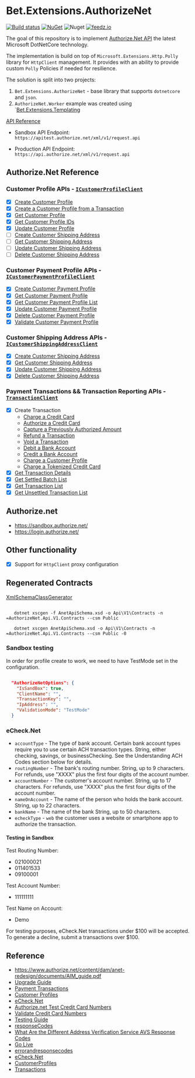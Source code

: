# Bet.Extensions.AuthorizeNet

[![Build status](https://ci.appveyor.com/api/projects/status/62hg47fx8erd9rw4/branch/master?svg=true)](https://ci.appveyor.com/project/kdcllc/bet-extensions-authorizenet/branch/master)
[![NuGet](https://img.shields.io/nuget/v/Bet.Extensions.AuthorizeNet.svg)](https://www.nuget.org/packages?q=Bet.Extensions.AuthorizeNet)
![Nuget](https://img.shields.io/nuget/dt/Bet.Extensions.AuthorizeNet)
[![feedz.io](https://img.shields.io/badge/endpoint.svg?url=https://f.feedz.io/kdcllc/kdcllc/shield/Bet.Extensions.AuthorizeNet/latest)](https://f.feedz.io/kdcllc/kdcllc/packages/Bet.Extensions.AuthorizeNet/latest/download)

The goal of this repository is to implement [Authorize.Net API](https://developer.authorize.net/api/upgrade_guide.html#aim) the latest Microsoft DotNetCore technology.

The implementation is build on top of `Microsoft.Extensions.Http.Polly` library for `HttpClient` management. It provides with an ability to provide custom `Polly` Policies if needed for resilience.

The solution is split into two projects:

1. `Bet.Extensions.AuthorizeNet` - base library that supports `dotnetcore` and `json`.
2. `AuthorizeNet.Worker` example was created using `[Bet.Extensions.Templating](https://github.com/kdcllc/Bet.Extensions.Templating)

[API Reference](https://developer.authorize.net/api/reference/index.html#apireferenceheader)

- Sandbox API Endpoint: `https://apitest.authorize.net/xml/v1/request.api`

- Production API Endpoint: `https://api.authorize.net/xml/v1/request.api`

## Authorize.Net Reference


### Customer Profile APIs - [`ICustomerProfileClient`](src\Bet.Extensions.AuthorizeNet\Api\V1\Clients\ICustomerProfileClient.cs)

- [x] [Create Customer Profile](https://developer.authorize.net/api/reference/index.html#customer-profiles)
- [x] [Create a Customer Profile from a Transaction](https://developer.authorize.net/api/reference/index.html#customer-profiles-create-a-customer-profile-from-a-transaction)
- [x] [Get Customer Profile](https://developer.authorize.net/api/reference/index.html#customer-profiles-get-customer-profile)
- [x] [Get Customer Profile IDs](https://developer.authorize.net/api/reference/index.html#customer-profiles-get-customer-profile-ids)
- [x] [Update Customer Profile](https://developer.authorize.net/api/reference/index.html#customer-profiles-update-customer-profile)
- [ ] [Create Customer Shipping Address](https://developer.authorize.net/api/reference/index.html#customer-profiles-create-customer-shipping-address)
- [ ] [Get Customer Shipping Address](https://developer.authorize.net/api/reference/index.html#customer-profiles-get-customer-shipping-address)
- [ ] [Update Customer Shipping Address](https://developer.authorize.net/api/reference/index.html#customer-profiles-update-customer-shipping-address)
- [ ] [Delete Customer Shipping Address](https://developer.authorize.net/api/reference/index.html#customer-profiles-delete-customer-shipping-address)

### Customer Payment Profile APIs - [`ICustomerPaymentProfileClient`](src\Bet.Extensions.AuthorizeNet\Api\V1\Clients\ICustomerProfileClient.cs)

- [x] [Create Customer Payment Profile](https://developer.authorize.net/api/reference/index.html#customer-profiles-create-customer-payment-profile)
- [x] [Get Customer Payment Profile](https://developer.authorize.net/api/reference/index.html#customer-profiles-get-customer-payment-profile)
- [x] [Get Customer Payment Profile List](https://developer.authorize.net/api/reference/index.html#customer-profiles-get-customer-payment-profile-list)
- [x] [Update Customer Payment Profile](https://developer.authorize.net/api/reference/index.html#customer-profiles-update-customer-payment-profile)
- [x] [Delete Customer Payment Profile](https://developer.authorize.net/api/reference/index.html#customer-profiles-delete-customer-payment-profile)
- [x] [Validate Customer Payment Profile](https://developer.authorize.net/api/reference/index.html#customer-profiles-validate-customer-payment-profile)

### Customer Shipping Address APIs - [`ICustomerShippingAddressClient`](src\Bet.Extensions.AuthorizeNet\Api\V1\Clients\ICustomerShippingAddressClient.cs)

- [x] [Create Customer Shipping Address](https://developer.authorize.net/api/reference/index.html#customer-profiles-create-customer-shipping-address)
- [x] [Get Customer Shipping Address](https://developer.authorize.net/api/reference/index.html#customer-profiles-get-customer-shipping-address)
- [x] [Update Customer Shipping Address](https://developer.authorize.net/api/reference/index.html#customer-profiles-update-customer-shipping-address)
- [x] [Delete Customer Shipping Address](https://developer.authorize.net/api/reference/index.html#customer-profiles-delete-customer-shipping-address)

### Payment Transactions && Transaction Reporting APIs - [`TransactionClient`]()

- [x] Create Transaction
  * [Charge a Credit Card](https://developer.authorize.net/api/reference/index.html#payment-transactions-charge-a-credit-card)
  * [Authorize a Credit Card](https://developer.authorize.net/api/reference/index.html#payment-transactions-authorize-a-credit-card)
  * [Capture a Previously Authorized Amount](https://developer.authorize.net/api/reference/index.html#payment-transactions-capture-a-previously-authorized-amount)
  * [Refund a Transaction](https://developer.authorize.net/api/reference/index.html#payment-transactions-refund-a-transaction)
  * [Void a Transaction](https://developer.authorize.net/api/reference/index.html#payment-transactions-void-a-transaction)
  * [Debit a Bank Account](https://developer.authorize.net/api/reference/index.html#payment-transactions-debit-a-bank-account)
  * [Credit a Bank Account](https://developer.authorize.net/api/reference/index.html#payment-transactions-credit-a-bank-account)
  * [Charge a Customer Profile](https://developer.authorize.net/api/reference/index.html#payment-transactions-charge-a-customer-profile)
  * [Charge a Tokenized Credit Card](https://developer.authorize.net/api/reference/index.html#payment-transactions-charge-a-tokenized-credit-card)
- [x] [Get Transaction Details](https://developer.authorize.net/api/reference/index.html#transaction-reporting-get-transaction-details)
- [x] [Get Settled Batch List](https://developer.authorize.net/api/reference/index.html#transaction-reporting-get-settled-batch-list)
- [x] [Get Transaction List](https://developer.authorize.net/api/reference/index.html#transaction-reporting-get-transaction-list)
- [x] [Get Unsettled Transaction List](https://developer.authorize.net/api/reference/index.html#transaction-reporting-get-unsettled-transaction-list)

## Authorize.net

- https://sandbox.authorize.net/
- https://login.authorize.net/

## Other functionality

- [x] Support for `HttpClient` proxy configuration

## Regenerated Contracts

[XmlSchemaClassGenerator](https://github.com/mganss/XmlSchemaClassGenerator)

```dotnetcli

   dotnet xscgen -f AnetApiSchema.xsd -o Api\V1\Contracts -n =AuthorizeNet.Api.V1.Contracts --csm Public

   dotnet xscgen AnetApiSchema.xsd -o Api\V1\Contracts -n =AuthorizeNet.Api.V1.Contracts --csm Public -0

```

### Sandbox testing

In order for profile create to work, we need to have TestMode set in the configuration.

```json

  "AuthorizeNetOptions": {
    "IsSandBox": true,
    "ClientName": "",
    "TransactionKey": "",
    "IpAddress": "",
    "ValidationMode": "TestMode"
  }
```

### eCheck.Net

- `accountType` - The type of bank account. Certain bank account types require you to use certain ACH transaction types. String, either checking, savings, or businessChecking. See the Understanding ACH Codes section below for details.
- `routingNumber` - The bank's routing number. String, up to 9 characters. For refunds, use "XXXX" plus the first four digits of the account number.
- `accountNumber` - The customer's account number. String, up to 17 characters. For refunds, use "XXXX" plus the first four digits of the account number.
- `nameOnAccount` - The name of the person who holds the bank account. String, up to 22 characters.
- `bankName` - The name of the bank String, up to 50 characters.
- `echeckType` - `web` the customer uses a website or smartphone app to authorize the transaction.

#### Testing in Sandbox

Test Routing Number:

- 021000021
- 011401533
- 09100001

Test Account Number:

- 111111111

Test Name on Account:

- Demo

For testing purposes, eCheck.Net transactions under $100 will be accepted. To generate a decline, submit a transactions over $100.

## Reference

- https://www.authorize.net/content/dam/anet-redesign/documents/AIM_guide.pdf
- [Upgrade Guide](https://developer.authorize.net/api/upgrade_guide.html)
- [Payment Transactions](https://developer.authorize.net/api/reference/features/payment_transactions.html)
- [Customer Profiles](https://developer.authorize.net/api/reference/features/customer_profiles.html)
- [eCheck.Net](https://developer.authorize.net/api/reference/features/echeck.html)
- [Authorize.net Test Credit Card Numbers](https://www.leadcommerce.com/support-articles/authorize.net-test-credit-card-numbers.html)
- [Validate Credit Card Numbers](https://www.oreilly.com/library/view/regular-expressions-cookbook/9781449327453/ch04s20.html)
- [Testing Guide](https://developer.authorize.net/hello_world/testing_guide.html)
- [responseCodes](https://developer.authorize.net/api/reference/responseCodes.html)
- [What Are the Different Address Verification Service AVS Response Codes](https://support.authorize.net/s/article/What-Are-the-Different-Address-Verification-Service-AVS-Response-Codes)
- [Go Live](https://developer.authorize.net/hello_world/go-live.html)
- [errorandresponsecodes](https://developer.authorize.net/api/reference/features/errorandresponsecodes.html)
- [eCheck.Net](https://developer.authorize.net/api/reference/features/echeck.html)
- [CustomerProfiles](https://github.com/AuthorizeNet/sample-code-csharp/tree/master/CustomerProfiles)
- [Transactions](https://github.com/AuthorizeNet/sample-code-csharp/tree/master/PaymentTransactions)
